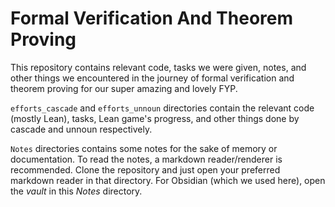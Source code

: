 # Formal Verification And Theorem Proving

This repository contains relevant code, tasks we were given, notes, and other things we encountered in the journey of formal verification and theorem proving for our super amazing and lovely FYP.

`efforts_cascade` and `efforts_unnoun` directories contain the relevant code (mostly Lean), tasks, Lean game's progress, and other things done by cascade and unnoun respectively.

`Notes` directories contains some notes for the sake of memory or documentation. To read the notes, a markdown reader/renderer is recommended. Clone the repository and just open your preferred markdown reader in that directory. For Obsidian (which we used here), open the *vault* in this *Notes* directory.
